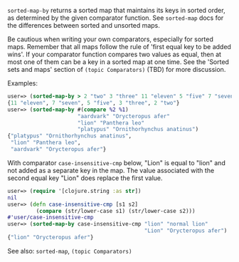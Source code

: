 `sorted-map-by` returns a sorted map that maintains its keys in sorted
order, as determined by the given comparator function.  See
`sorted-map` docs for the differences between sorted and unsorted
maps.

Be cautious when writing your own comparators, especially for sorted
maps.  Remember that all maps follow the rule of 'first equal key to
be added wins'.  If your comparator function compares two values as
equal, then at most one of them can be a key in a sorted map at one
time.  See the 'Sorted sets and maps' section of `(topic Comparators)`
(TBD) for more discussion.

Examples:

```clojure
user=> (sorted-map-by > 2 "two" 3 "three" 11 "eleven" 5 "five" 7 "seven")
{11 "eleven", 7 "seven", 5 "five", 3 "three", 2 "two"}
user=> (sorted-map-by #(compare %2 %1)
                      "aardvark" "Orycteropus afer"
                      "lion" "Panthera leo"
                      "platypus" "Ornithorhynchus anatinus")
{"platypus" "Ornithorhynchus anatinus",
 "lion" "Panthera leo",
 "aardvark" "Orycteropus afer"}
```

With comparator `case-insensitive-cmp` below, "Lion" is equal to
"lion" and not added as a separate key in the map.  The value
associated with the second equal key "Lion" does replace the first
value.

```clojure
user=> (require '[clojure.string :as str])
nil
user=> (defn case-insensitive-cmp [s1 s2]
         (compare (str/lower-case s1) (str/lower-case s2)))
#'user/case-insensitive-cmp
user=> (sorted-map-by case-insensitive-cmp "lion" "normal lion"
                                           "Lion" "Orycteropus afer")
{"lion" "Orycteropus afer"}
```

See also: `sorted-map`, `(topic Comparators)`
